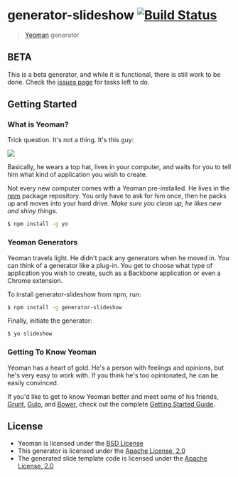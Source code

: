 # generator-slideshow [![Build Status](https://secure.travis-ci.org/jakobo/generator-slideshow.png?branch=master)](https://travis-ci.org/jakobo/generator-slideshow)

> [Yeoman](http://yeoman.io) generator

## BETA
This is a beta generator, and while it is functional, there is still work to be done. Check the [issues page](https://github.com/Jakobo/generator-slideshow/issues) for tasks left to do.

## Getting Started

### What is Yeoman?

Trick question. It's not a thing. It's this guy:

![](http://i.imgur.com/JHaAlBJ.png)

Basically, he wears a top hat, lives in your computer, and waits for you to tell him what kind of application you wish to create.

Not every new computer comes with a Yeoman pre-installed. He lives in the [npm](https://npmjs.org) package repository. You only have to ask for him once, then he packs up and moves into your hard drive. *Make sure you clean up, he likes new and shiny things.*

```bash
$ npm install -g yo
```

### Yeoman Generators

Yeoman travels light. He didn't pack any generators when he moved in. You can think of a generator like a plug-in. You get to choose what type of application you wish to create, such as a Backbone application or even a Chrome extension.

To install generator-slideshow from npm, run:

```bash
$ npm install -g generator-slideshow
```

Finally, initiate the generator:

```bash
$ yo slideshow
```

### Getting To Know Yeoman

Yeoman has a heart of gold. He's a person with feelings and opinions, but he's very easy to work with. If you think he's too opinionated, he can be easily convinced.

If you'd like to get to know Yeoman better and meet some of his friends, [Grunt](http://gruntjs.com), [Gulp](http://gulpjs.com), and [Bower](http://bower.io), check out the complete [Getting Started Guide](https://github.com/yeoman/yeoman/wiki/Getting-Started).

## License
* Yeoman is licensed under the [BSD License](http://opensource.org/licenses/bsd-license.php)
* This generator is licensed under the [Apache License, 2.0](http://www.apache.org/licenses/LICENSE-2.0.html)
* The generated slide template code is licensed under the [Apache License, 2.0](http://www.apache.org/licenses/LICENSE-2.0.html)  
